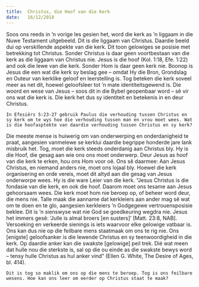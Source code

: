 ```yaml
---
title:  Christus, die Hoof van die Kerk
date:   16/12/2018
---
```


Soos ons reeds in ’n vorige les gesien het, word die kerk as ’n liggaam in die Nuwe Testament uitgebeeld. Dit is die liggaam van Christus. Daardie beeld dui op verskillende aspekte van die kerk. Dit toon gelowiges se posisie met betrekking tot Christus. Sonder Christus is daar geen voortbestaan van die kerk as die liggaam van Christus nie. Jesus is die hoof (Kol. 1:18, Efe. 1:22) and ook die lewe van die kerk. Sonder Hom is daar geen kerk nie. Boonop is Jesus die een wat die kerk sy beslag gee – omdat Hy die Bron, Grondslag en Outeur van kerklike geloof en leerstelling is. Tog beteken die kerk soveel meer as net dit, hoewel geloofsleer tot ’n mate identiteitsgewend is. Die woord en wese van Jesus – soos dit in die Bybel geopenbaar word – sê vir ons wat die kerk is. Die kerk het dus sy identiteit en betekenis in en deur Christus. 

`In Efesiërs 5:23-27 gebruik Paulus die verhouding tussen Christus en sy kerk om te wys hoe die verhouding tussen man en vrou moet wees. Wat is die hoofasptekte van daardie verhouding tussen Christus en sy kerk?` 

Die meeste mense is huiwerig om van onderwerping en onderdanigheid te praat, aangesien vanmelewe se kerklui daardie begrippe honderde jare lank misbruik het. Tog, moet die kerk steeds onderdanig aan Christus bly. Hy is die Hoof, die gesag aan wie ons ons moet onderwerp. Deur Jesus as hoof van die kerk te erken, hou ons Hom voor oë. Ons sê daarmee: Aan Jesus Christus, en niemand anders nie, moet ons lojaal bly. Hoewel die kerk organisering en orde vereis, moet dit altyd aan die gesag van Jesus onderworpe wees. Hy is die ware Leier van die kerk. “Jesus Christus is die fondasie van die kerk, en ook die hoof. Daarom moet ons tesame aan Jesus gehoorsaam wees. Die kerk moet hom nie beroep op, of beheer word deur, die mens nie. Talle maak die aanname dat kerkleiers aan ander mag sê wat om te doen en te glo, aangesien kerkleiers ’n Godgegewe vertrouensposisie beklee. Dit is ’n sienswyse wat nie God se goedkeuring wegdra nie. Jesus het immers gesê: ‘Julle is almal broers [en susters]’ [Matt. 23:8, NAB]. Versoeking en verkeerde sienings is iets waarvoor elke gelowige vatbaar is. Ons kan dus nie op die feilbare mens staatmaak om ons te rig nie. Ons [enigste] geloofsanker is die lewende Christus en sy teenwoordigheid in die kerk. Op daardie anker kan die swakste [gelowige] peil trek. Dié wat meen dat hulle nou die sterkste is, sal op die ou einde as die swakste bewys word – tensy hulle Christus as hul anker vind” (Ellen G. White, The Desire of Ages, bl. 414). 

`Dit is tog so maklik om ons op die mens te beroep. Tog is ons feilbare wesens. Hoe kan ons leer om eerder op Christus staat te maak?`